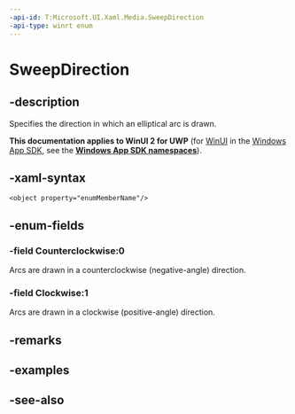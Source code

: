 ```yaml
---
-api-id: T:Microsoft.UI.Xaml.Media.SweepDirection
-api-type: winrt enum
---
```


<!-- Enumeration syntax
public enum Windows.UI.Xaml.Media.SweepDirection : int
-->

# SweepDirection

## -description
Specifies the direction in which an elliptical arc is drawn.

**This documentation applies to WinUI 2 for UWP** (for [WinUI](/windows/apps/winui/winui3/) in the [Windows App SDK](/windows/apps/windows-app-sdk/), see the **[Windows App SDK namespaces](/windows/windows-app-sdk/api/winrt/)**).

## -xaml-syntax
```xaml
<object property="enumMemberName"/>
```


## -enum-fields
### -field Counterclockwise:0
Arcs are drawn in a counterclockwise (negative-angle) direction.

### -field Clockwise:1
Arcs are drawn in a clockwise (positive-angle) direction.


## -remarks

## -examples

## -see-also
